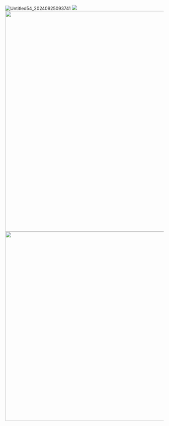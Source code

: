 ![Untitled54_20240925093741](https://github.com/user-attachments/assets/58de0f36-2dbc-4710-8d6f-cf00232e42a7)
[<img src="https://i.imgur.com/5uGebMw.png">](https://taurtls.straw.page)
<img align="right" width="628" height="702" src="https://i.imgur.com/UAzG2Jq.png">

<img align="left" width="528" height="602" src="https://i.imgur.com/qQnu5Uo.png">
